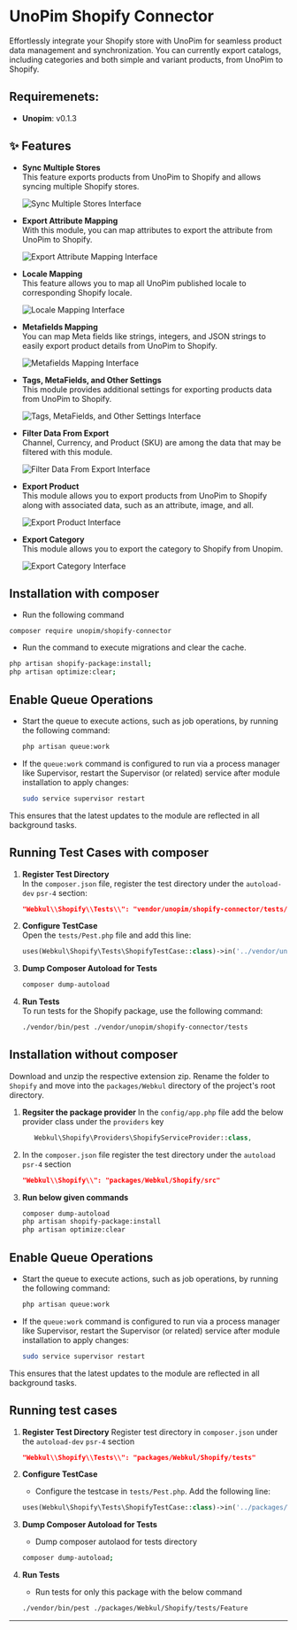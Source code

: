 # UnoPim Shopify Connector

Effortlessly integrate your Shopify store with UnoPim for seamless product data management and synchronization. You can currently export catalogs, including categories and both simple and variant products, from UnoPim to Shopify.

## Requiremenets:
* **Unopim**: v0.1.3
  
## ✨ Features

- **Sync Multiple Stores**  
  This feature exports products from UnoPim to Shopify and allows syncing multiple Shopify stores.

  ![Sync Multiple Stores Interface](https://raw.githubusercontent.com/unopim/temp-media/refs/heads/main/Shopify-Connector/Sync%20Multiple%20Stores.png)

- **Export Attribute Mapping**  
  With this module, you can map attributes to export the attribute from UnoPim to Shopify.

  ![Export Attribute Mapping Interface](https://raw.githubusercontent.com/unopim/temp-media/refs/heads/main/Shopify-Connector/Export%20Attribute%20Mapping.png)
 
- **Locale Mapping**  
  This feature allows you to map all UnoPim published locale to corresponding Shopify locale.

  ![Locale Mapping Interface](https://raw.githubusercontent.com/unopim/temp-media/refs/heads/main/Shopify-Connector/Locale%20Mapping.png)

- **Metafields Mapping**  
  You can map Meta fields like strings, integers, and JSON strings to easily export product details from UnoPim to Shopify.

  ![Metafields Mapping Interface](https://raw.githubusercontent.com/unopim/temp-media/refs/heads/main/Shopify-Connector/Metafields%20Mapping.png)

- **Tags, MetaFields, and Other Settings**  
  This module provides additional settings for exporting products data from UnoPim to Shopify.

  ![Tags, MetaFields, and Other Settings Interface](https://raw.githubusercontent.com/unopim/temp-media/refs/heads/main/Shopify-Connector/Tags%2C%20MetaFields%2C%20and%20Other%20Settings.png)

- **Filter Data From Export**  
  Channel, Currency, and Product (SKU) are among the data that may be filtered with this module.

  ![Filter Data From Export Interface](https://raw.githubusercontent.com/unopim/temp-media/refs/heads/main/Shopify-Connector/Filter%20Data%20From%20Export.png)

- **Export Product**  
  This module allows you to export products from UnoPim to Shopify along with associated data, such as an attribute, image, and all.

  ![Export Product Interface](https://raw.githubusercontent.com/unopim/temp-media/refs/heads/main/Shopify-Connector/Export%20Product.png)

- **Export Category**  
  This module allows you to export the category to Shopify from Unopim.

  ![Export Category Interface](https://raw.githubusercontent.com/unopim/temp-media/refs/heads/main/Shopify-Connector/Export%20Category.png)


## Installation with composer

- Run the following command
```
composer require unopim/shopify-connector
```

* Run the command to execute migrations and clear the cache.

```bash
php artisan shopify-package:install;
php artisan optimize:clear;
```

## **Enable Queue Operations**  
   - Start the queue to execute actions, such as job operations, by running the following command:
     ```bash
     php artisan queue:work
     ```
   - If the `queue:work` command is configured to run via a process manager like Supervisor, restart the Supervisor (or related) service after module installation to apply changes:
     ```bash
     sudo service supervisor restart
     ```

This ensures that the latest updates to the module are reflected in all background tasks.

## Running Test Cases with composer

1. **Register Test Directory**  
   In the `composer.json` file, register the test directory under the `autoload-dev` `psr-4` section:
   ```json
   "Webkul\\Shopify\\Tests\\": "vendor/unopim/shopify-connector/tests/"
   ```

2. **Configure TestCase**  
   Open the `tests/Pest.php` file and add this line:

   ```php
   uses(Webkul\Shopify\Tests\ShopifyTestCase::class)->in('../vendor/unopim/shopify-connector/tests');
   ```

3. **Dump Composer Autoload for Tests**  
   ```bash
   composer dump-autoload
   ```

4. **Run Tests**  
   To run tests for the Shopify package, use the following command:

   ```bash
   ./vendor/bin/pest ./vendor/unopim/shopify-connector/tests
   ```
## Installation without composer

Download and unzip the respective extension zip. Rename the folder to `Shopify` and move into the `packages/Webkul` directory of the project's root directory.

1. **Regsiter the package provider**
   In the `config/app.php` file add the below provider class under the `providers` key

   ```php
      Webkul\Shopify\Providers\ShopifyServiceProvider::class,
   ``` 
2. In the `composer.json` file register the test directory under the `autoload` `psr-4` section

   ```json
   "Webkul\\Shopify\\": "packages/Webkul/Shopify/src"
   ```
3. **Run below given commands**
   
   ```bash
   composer dump-autoload
   php artisan shopify-package:install
   php artisan optimize:clear
   ```

## **Enable Queue Operations**  
   - Start the queue to execute actions, such as job operations, by running the following command:
     ```bash
     php artisan queue:work
     ```
   - If the `queue:work` command is configured to run via a process manager like Supervisor, restart the Supervisor (or related) service after module installation to apply changes:
     ```bash
     sudo service supervisor restart
     ```

This ensures that the latest updates to the module are reflected in all background tasks.

## Running test cases
1. **Register Test Directory**
   Register test directory in `composer.json` under the `autoload-dev` `psr-4` section

   ```json
   "Webkul\\Shopify\\Tests\\": "packages/Webkul/Shopify/tests"
   ```
2. **Configure TestCase**
   * Configure the testcase in `tests/Pest.php`. Add the following line:

   ```php
   uses(Webkul\Shopify\Tests\ShopifyTestCase::class)->in('../packages/Webkul/Shopify/tests');
   ```
3. **Dump Composer Autoload for Tests**  
   * Dump composer autolaod for tests directory

   ```bash
   composer dump-autoload;
   ```
4. **Run Tests**
   * Run tests for only this package with the below command

   ```bash
   ./vendor/bin/pest ./packages/Webkul/Shopify/tests/Feature
   ```
---
